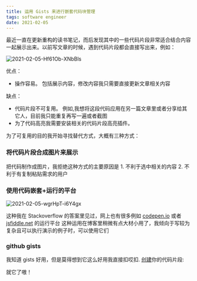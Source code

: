 ```yaml
---
title: 运用 Gists 来进行嵌套代码块管理
tags: software engineer
date: 2021-02-05
---
```


最近一直在更新重构的读书笔记，而后发现其中的一些代码片段非常适合结合内容一起展示出来。以前写文章的时候，遇到代码片段都会直接写出来，例如：

![2021-02-05-Hf61Ob-XNbBls](https://cdn.jsdelivr.net/gh/sddtc/upic-cloud@main/images/2021/2021-02-05-Hf61Ob-XNbBls.png)

优点：
* 操作容易。 包括展示内容，修改内容我只需要直接更新文章相关内容

缺点：
* 代码片段不可复用。 例如,我想将这段代码应用在另一篇文章里或者分享给其它人，目前我只能重复再写一遍或者截图
* 为了代码高亮我需要安装相关的代码片段高亮插件。

为了可复用的目的我开始寻找替代方式，大概有三种方式：

### 将代码片段合成图片来展示
把代码制作成图片，我拒绝这种方式的主要原因是 1. 不利于选中相关的内容 2. 不利于有复制粘贴需求的用户

### 使用代码嵌套+运行的平台
![2021-02-05-wgrHpT-i6Y4gx](https://cdn.jsdelivr.net/gh/sddtc/upic-cloud@main/images/2021/2021-02-05-wgrHpT-i6Y4gx.png)

这种我在 Stackoverflow 的答案里见过，网上也有很多例如 [codepen.io](https://codepen.io/) 或者 [jsfiddle.net](https://jsfiddle.net/) 的运行平台
这种运用在博客里稍微有点大材小用了，我倾向于写较为复杂且可以执行演示的例子时，可以使用它们

### github gists
我知道 gists 好用，但是莫得想到它这么好用我直接扣哎扣. [创建](https://gist.github.com/)你的代码片段:

<script src="https://gist.github.com/sddtc/25cf4829dcd0206a5bc2e3b43b22ebca.js"></script>

就它了嗷！

